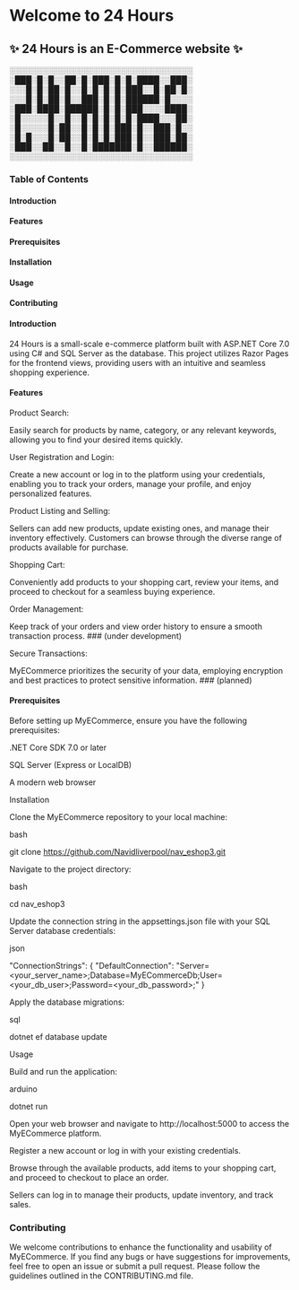 # Welcome to 24 Hours
## :sparkles: 24 Hours is an E-Commerce website :sparkles:

░░░░░░░░░░░░░░░░░░░░░░░░░░░░░░░░░
░███░█░█░░██░█░███░█░█░████░░███░
░░░█░█░██░█░░█░█░█░█░███░░█░██░█░
░░░█░█░██░█░░███░█░█░██████░█░░░░
░███░████░██████░█░█░███░░░░████░
░█░░░░░█░░█░░█░█░█░█░█░████░░░██░
░█░░░░░█░██░░█░█░█░███░█░░███░█░░
░█░█░░░█░██░░█░█░█░███░█░░███░██░
░███░░██░░█░░█░███████░█░░██████░
░░░░░░░░░░░░░░░░░░░░░░░░░░░░░░░░░




### Table of Contents

#### Introduction

#### Features

#### Prerequisites

#### Installation

#### Usage

#### Contributing

#### Introduction

24 Hours is a small-scale e-commerce platform built with ASP.NET Core 7.0 using C# and SQL Server as the database. This project utilizes Razor Pages for the frontend views, providing users with an intuitive and seamless shopping experience.

#### Features

Product Search: 

Easily search for products by name, category, or any relevant keywords, allowing you to find your desired items quickly.

User Registration and Login: 

Create a new account or log in to the platform using your credentials, enabling you to track your orders, manage your profile, and enjoy personalized features.

Product Listing and Selling: 

Sellers can add new products, update existing ones, and manage their inventory effectively. Customers can browse through the diverse range of products available for purchase.

Shopping Cart: 

Conveniently add products to your shopping cart, review your items, and proceed to checkout for a seamless buying experience.

Order Management: 

Keep track of your orders and view order history to ensure a smooth transaction process. ### (under development)

Secure Transactions: 

MyECommerce prioritizes the security of your data, employing encryption and best practices to protect sensitive information. ### (planned)

#### Prerequisites

Before setting up MyECommerce, ensure you have the following prerequisites:

.NET Core SDK 7.0 or later

SQL Server (Express or LocalDB)

A modern web browser

Installation

Clone the MyECommerce repository to your local machine:

bash

git clone https://github.com/Navidliverpool/nav_eshop3.git

Navigate to the project directory:

bash

cd nav_eshop3

Update the connection string in the appsettings.json file with your SQL Server database credentials:

json

"ConnectionStrings": {
  "DefaultConnection": "Server=<your_server_name>;Database=MyECommerceDb;User=<your_db_user>;Password=<your_db_password>;"
}

Apply the database migrations:

sql

dotnet ef database update

Usage

Build and run the application:

arduino

dotnet run

Open your web browser and navigate to http://localhost:5000 to access the MyECommerce platform.

Register a new account or log in with your existing credentials.

Browse through the available products, add items to your shopping cart, and proceed to checkout to place an order.

Sellers can log in to manage their products, update inventory, and track sales.

### Contributing

We welcome contributions to enhance the functionality and usability of MyECommerce. If you find any bugs or have suggestions for improvements, feel free to open an issue or submit a pull request. Please follow the guidelines outlined in the CONTRIBUTING.md file.
